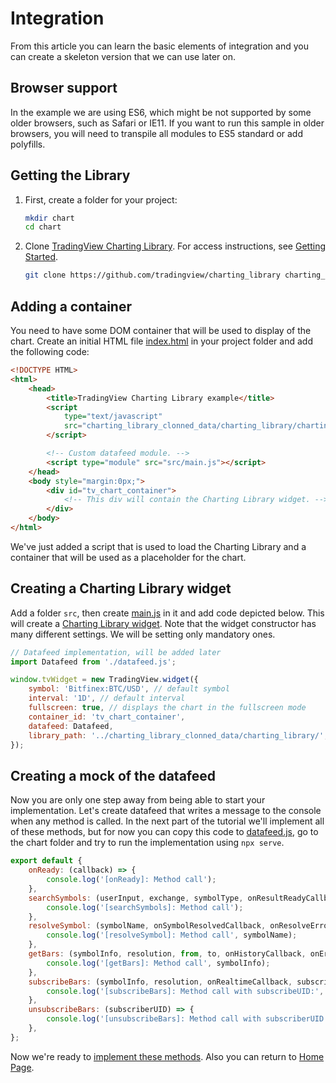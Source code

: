 # Integration

From this article you can learn the basic elements of integration and you can create a skeleton version that we can use later on.

## Browser support

In the example we are using ES6, which might be not supported by some older browsers, such as Safari or IE11. If you want to run this sample in older browsers, you will need to transpile all modules to ES5 standard or add polyfills.

## Getting the Library

1. First, create a folder for your project:

    ```bash
    mkdir chart
    cd chart
    ```

1. Clone [TradingView Charting Library][library-url]. For access instructions, see [Getting Started](getting-started.md).

    ```bash
    git clone https://github.com/tradingview/charting_library charting_library_clonned_data
    ```

## Adding a container

You need to have some DOM container that will be used to display of the chart.
Create an initial HTML file [index.html](../index.html) in your project folder and add the following code:

```html
<!DOCTYPE HTML>
<html>
    <head>
        <title>TradingView Charting Library example</title>
        <script
            type="text/javascript"
            src="charting_library_clonned_data/charting_library/charting_library.min.js">
        </script>

        <!-- Custom datafeed module. -->
        <script type="module" src="src/main.js"></script>
    </head>
    <body style="margin:0px;">
        <div id="tv_chart_container">
            <!-- This div will contain the Charting Library widget. -->
        </div>
    </body>
</html>
```

We've just added a script that is used to load the Charting Library and a container that will be used as a placeholder for the chart.

## Creating a Charting Library widget

Add a folder `src`, then create [main.js](../src/main.js) in it and add code depicted below. This will create a [Charting Library widget][widget-docs-url]. Note that the widget constructor has many different settings. We will be setting only mandatory ones.

```javascript
// Datafeed implementation, will be added later
import Datafeed from './datafeed.js';

window.tvWidget = new TradingView.widget({
    symbol: 'Bitfinex:BTC/USD', // default symbol
    interval: '1D', // default interval
    fullscreen: true, // displays the chart in the fullscreen mode
    container_id: 'tv_chart_container',
    datafeed: Datafeed,
    library_path: '../charting_library_clonned_data/charting_library/',
});
```

## Creating a mock of the datafeed

Now you are only one step away from being able to start your implementation. Let's create datafeed that writes a message to the console when any method is called. In the next part of the tutorial we'll implement all of these methods, but for now you can copy this code to [datafeed.js](../src/datafeed.js), go to the chart folder and try to run the implementation using `npx serve`.

```javascript
export default {
    onReady: (callback) => {
        console.log('[onReady]: Method call');
    },
    searchSymbols: (userInput, exchange, symbolType, onResultReadyCallback) => {
        console.log('[searchSymbols]: Method call');
    },
    resolveSymbol: (symbolName, onSymbolResolvedCallback, onResolveErrorCallback) => {
        console.log('[resolveSymbol]: Method call', symbolName);
    },
    getBars: (symbolInfo, resolution, from, to, onHistoryCallback, onErrorCallback, firstDataRequest) => {
        console.log('[getBars]: Method call', symbolInfo);
    },
    subscribeBars: (symbolInfo, resolution, onRealtimeCallback, subscribeUID, onResetCacheNeededCallback) => {
        console.log('[subscribeBars]: Method call with subscribeUID:', subscribeUID);
    },
    unsubscribeBars: (subscriberUID) => {
        console.log('[unsubscribeBars]: Method call with subscriberUID:', subscriberUID);
    },
};
```

Now we're ready to [implement these methods](datafeed-implementation.md).
Also you can return to [Home Page](home.md).

[library-url]: https://github.com/tradingview/charting_library/
[widget-docs-url]: https://github.com/tradingview/charting_library/wiki/Widget-Constructor
